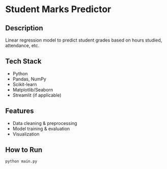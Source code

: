 # Student Marks Predictor

## Description
Linear regression model to predict student grades based on hours studied, attendance, etc.

## Tech Stack
- Python
- Pandas, NumPy
- Scikit-learn
- Matplotlib/Seaborn
- Streamlit (if applicable)

## Features
- Data cleaning & preprocessing
- Model training & evaluation
- Visualization

## How to Run
```bash
python main.py
```
